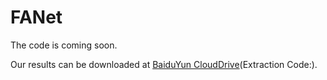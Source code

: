# FANet
The code is coming soon.

Our results can be downloaded at [BaiduYun CloudDrive]()(Extraction Code:).
